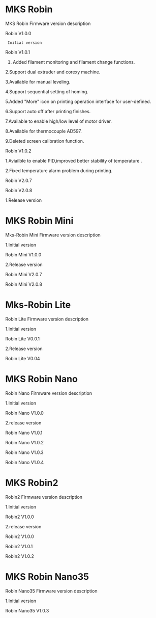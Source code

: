 # MKS Robin
MKS Robin Firmware version description


Robin V1.0.0

     Initial version


Robin V1.0.1

1. Added filament monitoring and filament change functions.

2.Support dual extruder and corexy machine.

3.Available for manual leveling.

4.Support sequential setting of homing.

5.Added "More" icon on printing operation interface for user-defined.

6.Support auto off after printing finishes.

7.Available to enable high/low level of motor driver.

8.Available for thermocouple AD597.

9.Deleted screen calibration function.
	

Robin V1.0.2

1.Aviailble to enable PID,improved better stability of temperature .

2.Fixed temperature alarm problem during printing.

Robin V2.0.7

Robin V2.0.8

1.Release version

# MKS Robin Mini

Mks-Robin Mini Firmware version description

1.Initial version

Robin Mini V1.0.0

2.Release version

Robin Mini V2.0.7

Robin Mini V2.0.8

# Mks-Robin Lite

Robin Lite Firmware version description

1.Initial version

Robin Lite V0.0.1
     
2.Release version

Robin Lite V0.04

# MKS Robin Nano

Robin Nano Firmware version description

1.Initial version

Robin Nano V1.0.0

2.release version

Robin Nano V1.0.1

Robin Nano V1.0.2

Robin Nano V1.0.3

Robin Nano V1.0.4

# MKS Robin2

Robin2 Firmware version description

1.Initial version

Robin2 V1.0.0

2.release version

Robin2 V1.0.0

Robin2 V1.0.1

Robin2 V1.0.2

 # MKS Robin Nano35
 
Robin Nano35 Firmware version description

1.Initial version

Robin Nano35 V1.0.3

  
  
